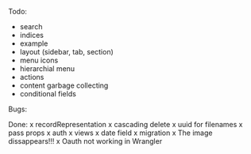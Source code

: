 Todo:
- search
- indices
- example
- layout (sidebar, tab, section)
- menu icons
- hierarchial menu
- actions
- content garbage collecting
- conditional fields

Bugs:

Done:
x recordRepresentation
x cascading delete
x uuid for filenames
x pass props
x auth
x views
x date field
x migration
x The image dissappears!!!
x Oauth not working in Wrangler


